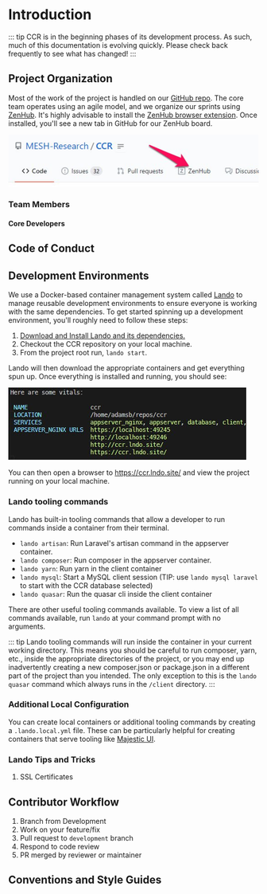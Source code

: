 # Introduction

::: tip
CCR is in the beginning phases of its development process. As such, much of this documentation is evolving quickly. Please check back frequently to see what has changed!
:::

## Project Organization

Most of the work of the project is handled on our [GitHub repo](https://github.com/MESH-Research/CCR). The core team operates using an agile model, and we organize our sprints using [ZenHub](https://www.zenhub.com/). It's highly advisable to install the [ZenHub browser extension](https://www.zenhub.com/sign-up#). Once installed, you'll see a new tab in GitHub for our ZenHub board.

![zenhub screenshot](./images/zenhub_screenshot.jpg)

### Team Members
#### Core Developers

<TeamList filter="core"/>


## Code of Conduct

## Development Environments

We use a Docker-based container management system called [Lando](https://lando.dev/) to manage reusable development environments to ensure everyone is working with the same dependencies. To get started spinning up a development environment, you'll roughly need to follow these steps:

1. [Download and Install Lando and its dependencies.](https://docs.lando.dev/basics/installation.html)
2. Checkout the CCR repository on your local machine.
3. From the project root run, `lando start`.

Lando will then download the appropriate containers and get everything spun up. Once everything is installed and running, you should see:

![lando start container screenshot](./images/lando_screenshot.jpg)

You can then open a browser to <https://ccr.lndo.site/> and view the project running on your local machine.

### Lando tooling commands

Lando has built-in tooling commands that allow a developer to run commands inside a container from their terminal.

- `lando artisan`: Run Laravel's artisan command in the appserver container.
- `lando composer`: Run composer in the appserver container.
- `lando yarn`: Run yarn in the client container
- `lando mysql`: Start a MySQL client session (TIP: use `lando mysql laravel` to start with the CCR database selected)
- `lando quasar`: Run the quasar cli inside the client container

There are other useful tooling commands available. To view a list of all commands available, run `lando` at your command prompt with no arguments.

::: tip
Lando tooling commands will run inside the container in your current working directory. This means you should be careful to run composer, yarn, etc., inside the appropriate directories of the project, or you may end up inadvertently creating a new composer.json or package.json in a different part of the project than you intended.
The only exception to this is the `lando quasar` command which always runs in the `/client` directory.
:::

### Additional Local Configuration

You can create local containers or additional tooling commands by creating a `.lando.local.yml` file. These can be particularly helpful for creating containers that serve tooling like [Majestic UI](https://github.com/Raathigesh/majestic).

### Lando Tips and Tricks

1. SSL Certificates

## Contributor Workflow

1. Branch from Development
2. Work on your feature/fix
3. Pull request to `development` branch
4. Respond to code review
5. PR merged by reviewer or maintainer

## Conventions and Style Guides
